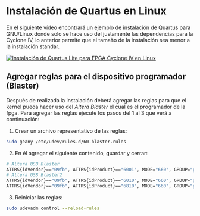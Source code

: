 # Instalación de Quartus en Linux

En el siguiente vídeo encontrará un ejemplo de instalación de Quartus para GNU/Linux donde solo se hace uso
del justamente las dependencias para la Cyclone IV, lo anterior permite que el tamaño de la instalación
sea menor a la instalación standar.

[![Instalación de Quartus Lite para FPGA Cyclone IV en Linux](https://img.youtube.com/vi/jhNEbPWZCAY/0.jpg)](https://www.youtube.com/watch?v=jhNEbPWZCAY "Instalación de Quartus Lite para FPGA Cyclone IV en Linux")

## Agregar reglas para el dispositivo programador (Blaster)

Después de realizada la instalación deberá agregar las reglas para que el kernel
pueda hacer uso del *Altera Blaster* el cual es el programador de la fpga. Para
agregar las reglas ejecute los pasos del 1 al 3 que verá a continuación:

1. Crear un archivo representativo de las reglas:
```bash
sudo geany /etc/udev/rules.d/60-blaster.rules
```
2. En él agregar el siguiente contenido, guardar y cerrar:

```bash
# Altera USB Blaster
ATTRS{idVendor}=="09fb", ATTRS{idProduct}=="6001", MODE="660", GROUP="plugdev", TAG+="uaccess"
# Altera USB Blaster2
ATTRS{idVendor}=="09fb", ATTRS{idProduct}=="6010", MODE="660", GROUP="plugdev", TAG+="uaccess"
ATTRS{idVendor}=="09fb", ATTRS{idProduct}=="6810", MODE="660", GROUP="plugdev", TAG+="uaccess"
```

3. Reiniciar las reglas:
```bash
sudo udevadm control --reload-rules
```
